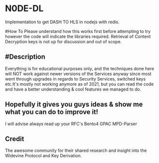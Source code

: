 # N0DE-DL
Implementation to get DASH TO HLS in nodejs with redis.

#How To 
Please understand how this works first before attempting to try however the code will indicate the libraries required.
Retrieval of Content Decryption keys is not up for discussion and out of scope.

#Description 
-----------------------------------------------------------------------------------------------------------------
Everything is for educational purposes only, and the techniques done here will NOT work against newer versions of the Services anyway since most went through upgrades in regards to Security Services, switched keys etc.It's mostly not working anymore as of 2021, but you can read the code and have a better understanding & cool features we managed to do. 

Hopefully it gives you guys ideas & show me what you can do to improve it! 
--------------------------------------------------------------------------
I  will advise always read up your RFC's 
Bento4
GPAC
MPD-Parser

Credit
--------------------------------------------------------------------------------------------------------------------
The awesome community for their shared research and insight into the Widevine Protocol and Key Derivation.
